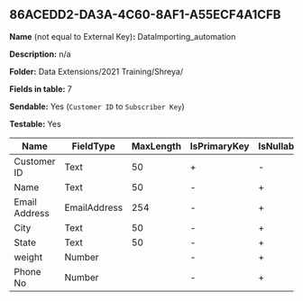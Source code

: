 ## 86ACEDD2-DA3A-4C60-8AF1-A55ECF4A1CFB

**Name** (not equal to External Key)**:** DataImporting_automation

**Description:** n/a

**Folder:** Data Extensions/2021 Training/Shreya/

**Fields in table:** 7

**Sendable:** Yes (`Customer ID` to `Subscriber Key`)

**Testable:** Yes

| Name | FieldType | MaxLength | IsPrimaryKey | IsNullable | DefaultValue |
| --- | --- | --- | --- | --- | --- |
| Customer ID | Text | 50 | + | - |  |
| Name | Text | 50 | - | + |  |
| Email Address | EmailAddress | 254 | - | + |  |
| City | Text | 50 | - | + |  |
| State | Text | 50 | - | + |  |
| weight | Number |  | - | + |  |
| Phone No | Number |  | - | + |  |
